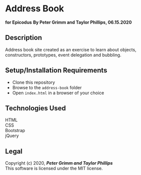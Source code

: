 # Address Book
**for Epicodus**
**By Peter Grimm and Taylor Phillips, 06.15.2020**

## Description

Address book site created as an exercise to learn about objects, constructors, prototypes, event delegation and bubbling.

## Setup/Installation Requirements

* Clone this repository 
* Browse to the `address-book` folder
* Open `index.html` in a browser of your choice

## Technologies Used

HTML  
CSS  
Bootstrap  
jQuery

## Legal

Copyright (c) 2020, **_Peter Grimm and Taylor Phillips_**  
This software is licensed under the MIT license.